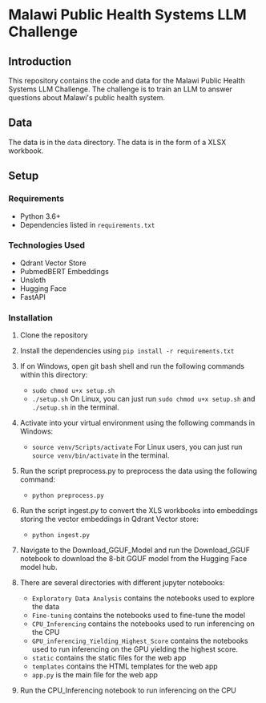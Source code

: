 # Malawi Public Health Systems LLM Challenge

## Introduction
This repository contains the code and data for the Malawi Public Health Systems LLM Challenge. The challenge is to train an LLM to answer questions about Malawi's public health system. 


## Data
The data is in the `data` directory. The data is in the form of a XLSX workbook.


## Setup

### Requirements
- Python 3.6+
- Dependencies listed in `requirements.txt`

### Technologies Used
- Qdrant Vector Store
- PubmedBERT Embeddings
- Unsloth
- Hugging Face
- FastAPI

### Installation
1. Clone the repository
2. Install the dependencies using `pip install -r requirements.txt`
3. If on Windows, open git bash shell and run the following commands within this directory:
    - `sudo chmod u+x setup.sh`
    - `./setup.sh`
On Linux, you can just run `sudo chmod u+x setup.sh` and `./setup.sh` in the terminal.
4. Activate into your virtual environment using the following commands in Windows:
    - `source venv/Scripts/activate`
For Linux users, you can just run `source venv/bin/activate` in the terminal.
5. Run the script preprocess.py to preprocess the data using the following command:
    - `python preprocess.py`
6. Run the script ingest.py to convert the XLS workbooks into embeddings storing the vector embeddings in Qdrant Vector store:
    - `python ingest.py`
7. Navigate to the Download_GGUF_Model and run the Download_GGUF notebook to download the 8-bit GGUF model from the Hugging Face model hub.
8. There are several directories with different jupyter notebooks:
    - `Exploratory Data Analysis` contains the notebooks used to explore the data
    - `Fine-tuning` contains the notebooks used to fine-tune the model
    - `CPU_Inferencing` contains the notebooks used to run inferencing on the CPU
    - `GPU_inferencing_Yielding_Highest_Score` contains the notebooks used to run inferencing on the GPU yielding the highest score.
    - `static` contains the static files for the web app
    - `templates` contains the HTML templates for the web app
    - `app.py` is the main file for the web app

9. Run the CPU_Inferencing notebook to run inferencing on the CPU


